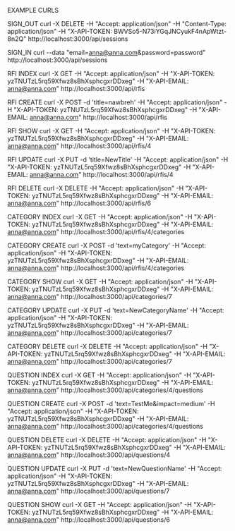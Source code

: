 EXAMPLE CURLS

SIGN_OUT
curl -X DELETE -H "Accept: application/json" -H "Content-Type: application/json" -H  "X-API-TOKEN: BWVSo5-N73iYGqJNCyukF4nApWtzt-8n2Q" http://localhost:3000/api/sessions

SIGN_IN
curl --data "email=anna@anna.com&password=password" http://localhost:3000/api/sessions

RFI INDEX
curl -X GET -H "Accept: application/json" -H "X-API-TOKEN: yzTNUTzL5rq59Xfwz8sBhXsphcgxrDDxeg" -H "X-API-EMAIL: anna@anna.com" http://localhost:3000/api/rfis

RFI CREATE
curl -X POST -d 'title=nawbreh' -H "Accept: application/json" -H "X-API-TOKEN: yzTNUTzL5rq59Xfwz8sBhXsphcgxrDDxeg" -H "X-API-EMAIL: anna@anna.com" http://localhost:3000/api/rfis

RFI SHOW
curl -X GET -H "Accept: application/json" -H "X-API-TOKEN: yzTNUTzL5rq59Xfwz8sBhXsphcgxrDDxeg" -H "X-API-EMAIL: anna@anna.com" http://localhost:3000/api/rfis/4

RFI UPDATE
curl -X PUT -d 'title=NewTitle' -H "Accept: application/json" -H "X-API-TOKEN: yzTNUTzL5rq59Xfwz8sBhXsphcgxrDDxeg" -H "X-API-EMAIL: anna@anna.com" http://localhost:3000/api/rfis/4

RFI DELETE
curl -X DELETE -H "Accept: application/json" -H "X-API-TOKEN: yzTNUTzL5rq59Xfwz8sBhXsphcgxrDDxeg" -H "X-API-EMAIL: anna@anna.com" http://localhost:3000/api/rfis/6

CATEGORY INDEX
curl -X GET -H "Accept: application/json" -H "X-API-TOKEN: yzTNUTzL5rq59Xfwz8sBhXsphcgxrDDxeg" -H "X-API-EMAIL: anna@anna.com" http://localhost:3000/api/rfis/4/categories

CATEGORY CREATE
curl -X POST -d 'text=myCategory' -H "Accept: application/json" -H "X-API-TOKEN: yzTNUTzL5rq59Xfwz8sBhXsphcgxrDDxeg" -H "X-API-EMAIL: anna@anna.com" http://localhost:3000/api/rfis/4/categories

CATEGORY SHOW
curl -X GET -H "Accept: application/json" -H "X-API-TOKEN: yzTNUTzL5rq59Xfwz8sBhXsphcgxrDDxeg" -H "X-API-EMAIL: anna@anna.com" http://localhost:3000/api/categories/7

CATEGORY UPDATE
curl -X PUT -d 'text=NewCategoryName' -H "Accept: application/json" -H "X-API-TOKEN: yzTNUTzL5rq59Xfwz8sBhXsphcgxrDDxeg" -H "X-API-EMAIL: anna@anna.com" http://localhost:3000/api/categories/7

CATEGORY DELETE
curl -X DELETE -H "Accept: application/json" -H "X-API-TOKEN: yzTNUTzL5rq59Xfwz8sBhXsphcgxrDDxeg" -H "X-API-EMAIL: anna@anna.com" http://localhost:3000/api/categories/7

QUESTION INDEX
curl -X GET -H "Accept: application/json" -H "X-API-TOKEN: yzTNUTzL5rq59Xfwz8sBhXsphcgxrDDxeg" -H "X-API-EMAIL: anna@anna.com" http://localhost:3000/api/categories/4/questions

QUESTION CREATE
curl -X POST -d 'text=TestMe&impact=medium' -H "Accept: application/json" -H "X-API-TOKEN: yzTNUTzL5rq59Xfwz8sBhXsphcgxrDDxeg" -H "X-API-EMAIL: anna@anna.com" http://localhost:3000/api/categories/4/questions

QUESTION DELETE
curl -X DELETE -H "Accept: application/json" -H "X-API-TOKEN: yzTNUTzL5rq59Xfwz8sBhXsphcgxrDDxeg" -H "X-API-EMAIL: anna@anna.com" http://localhost:3000/api/questions/4

QUESTION UPDATE
curl -X PUT -d 'text=NewQuestionName' -H "Accept: application/json" -H "X-API-TOKEN: yzTNUTzL5rq59Xfwz8sBhXsphcgxrDDxeg" -H "X-API-EMAIL: anna@anna.com" http://localhost:3000/api/questions/7

QUESTION SHOW
curl -X GET -H "Accept: application/json" -H "X-API-TOKEN: yzTNUTzL5rq59Xfwz8sBhXsphcgxrDDxeg" -H "X-API-EMAIL: anna@anna.com" http://localhost:3000/api/questions/6